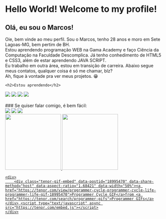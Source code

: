 <h1>Hello World! Welcome to my profile!
    <h2>Olá, eu sou o Marcos!</h2>
    <p>Oie, bem vinde ao meu perfil. Sou o Marcos, tenho 28 anos e moro em Sete Lagoas-MG, bem pertim de BH. <br>
        Estou aprendendo programação WEB na Gama Academy e faço Ciência da Computação na Faculdade Descomplica. 
        Já tenho conhedimento de HTML5 e CSS3, além de estar aprendendo JAVA SCRIPT. <br>
        Eu trabalho em outra área, estou em transição de carreira.
        Abaixo segue meus contatos, qualquer coisa é só me chamar, blz?<br>
        Ah, fique à vontade pra ver meus projetos. 😁
    </p>

    <h2>Estou aprendendo</h2>
<div>
<img src="https://img.shields.io/badge/html5-%23E34F26.svg?logo=html5&logoColor=white">
<img src="https://img.shields.io/badge/css3-%231572B6.svg?logo=css3&logoColor=white" >
<img src="https://img.shields.io/badge/JavaScript-323330?style=for-the-badge&logo=javascript&logoColor=F7DF1E">
<img src="https://img.shields.io/badge/Node.js-339933?style=for-the-badge&logo=nodedotjs&logoColor=white">
</div>
<br>
### Se quiser falar comigo, é bem fácil:
<br>

<div>
<a href="https://instagram.com/marcxstx" target="_blank"><img src="https://img.shields.io/badge/-Instagram-%23E4405F?style=for-the-badge&logo=instagram&logoColor=white" target="_blank"></a>
<a href = "mailto:marcxstx@gmail.com"><img src="https://img.shields.io/badge/Gmail-D14836?style=for-the-badge&logo=gmail&logoColor=white" target="_blank"></a>
<a href="https://www.linkedin.com/in/marcos-teixeira-jr2022" target="_blank"><img src="https://img.shields.io/badge/-LinkedIn-%230077B5?style=for-the-badge&logo=linkedin&logoColor=white" target="_blank"></a>   
</div>
 
<div>
    <a href="https://github.com/marcos-px">
    <img height="180em" src="https://github-readme-stats.vercel.app/api/top-langs/?username=marcos-px&layout=compact&langs_count=7&theme=dracula"/>
    <img height="180em" src="https://github-readme-stats.vercel.app/api?username=marcos-px&show_icons=true&theme=dracula&include_all_commits=true&count_private=true"/>
    </div>

    <div>
        <div class="tenor-gif-embed" data-postid="18995470" data-share-method="host" data-aspect-ratio="1.68421" data-width="50%"><a href="https://tenor.com/view/programmer-cycle-programmer-cycle-life-programmer-life-gif-18995470">Programmer Cycle GIF</a>from <a href="https://tenor.com/search/programmer-gifs">Programmer GIFs</a></div> <script type="text/javascript" async src="https://tenor.com/embed.js"></script>
    </div>
<!--
**marcos-px/marcos-px** is a ✨ _special_ ✨ repository because its `README.md` (this file) appears on your GitHub profile.

Here are some ideas to get you started:

- 🔭 I’m currently working on ...
- 🌱 I’m currently learning ...
- 👯 I’m looking to collaborate on ...
- 🤔 I’m looking for help with ...
- 💬 Ask me about ...
- 📫 How to reach me: ...
- 😄 Pronouns: ...
- ⚡ Fun fact: ...
-->

